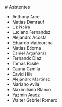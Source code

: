 # Asistentes

- Anthony Arce.
- Matias Dumrauf
- Liz Neira
- Luciano Fernandez
- Alejandro Acosta
- Eduardo Maticorena
- Matias Edorna
- Daniel Argañaraz
- Fernando Diaz
- Tomas Basile
- Gauna Camila
- David Hilu
- Alejandro Martinez
- Mariano Avila
- Maximiliano Blanco
- Yazmin Araoz
- Walter Gabriel Romero
